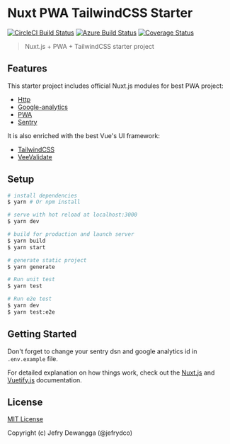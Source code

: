 # Nuxt PWA TailwindCSS Starter

[![CircleCI Build Status](https://badgen.net/circleci/github/jefrydco/nuxt-pwa-tailwindcss-starter/master)](https://circleci.com/gh/jefrydco/nuxt-pwa-tailwindcss-starter)
[![Azure Build Status](https://dev.azure.com/jefrydco/jefrydco/_apis/build/status/jefrydco.nuxt-pwa-tailwindcss-starter)](https://dev.azure.com/jefrydco/jefrydco/_build?definitionId=1)
[![Coverage Status](https://badgen.net/codecov/c/github/jefrydco/nuxt-pwa-tailwindcss-starter/master)](https://codecov.io/gh/jefrydco/nuxt-pwa-tailwindcss-starter)

> Nuxt.js + PWA + TailwindCSS starter project

## Features

This starter project includes official Nuxt.js modules for best PWA project:

- [Http](https://github.com/nuxt/http)
- [Google-analytics](https://github.com/nuxt-community/analytics-module)
- [PWA](https://github.com/nuxt-community/pwa-module)
- [Sentry](https://github.com/nuxt-community/sentry-module)

It is also enriched with the best Vue's UI framework:

- [TailwindCSS](https://tailwindcss.com/)
- [VeeValidate](https://logaretm.github.io/vee-validate)

## Setup

```bash
# install dependencies
$ yarn # Or npm install

# serve with hot reload at localhost:3000
$ yarn dev

# build for production and launch server
$ yarn build
$ yarn start

# generate static project
$ yarn generate

# Run unit test
$ yarn test

# Run e2e test
$ yarn dev
$ yarn test:e2e
```

## Getting Started

Don't forget to change your sentry dsn and google analytics id in `.env.example` file.

For detailed explanation on how things work, check out the [Nuxt.js](https://github.com/nuxt/nuxt.js) and [Vuetify.js](https://tailwindcss.com/) documentation.

## License

[MIT License](./license.md)

Copyright (c) Jefry Dewangga (@jefrydco)
